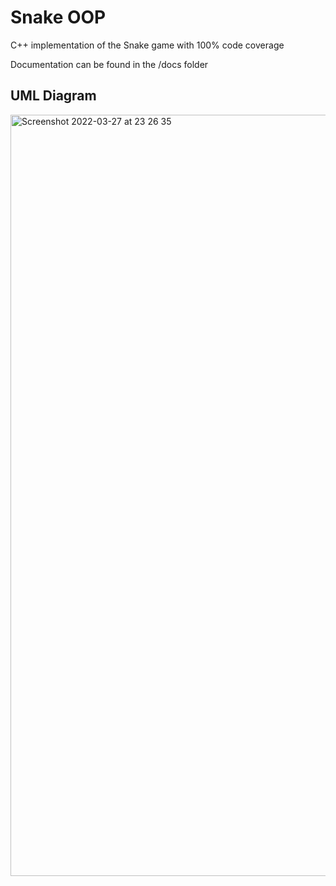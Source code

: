 # Snake OOP

C++ implementation of the Snake game with 100% code coverage

Documentation can be found in the /docs folder

## UML Diagram

<img width="1218" alt="Screenshot 2022-03-27 at 23 26 35" src="https://user-images.githubusercontent.com/27449756/160301675-14721acb-407b-4c97-99c5-e80c18515db0.png">
